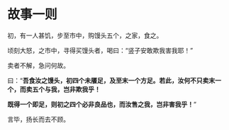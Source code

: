 # 故事一则
初，有一人甚饥，步至市中，购馒头五个，之家，食之。
 

顷刻大怒，之市中，寻得买馒头者，喝曰：“竖子安敢欺我害我耶！”
 

卖者不解，急问何故。
 

曰：“**吾食汝之馒头，初四个未餍足，及至末一个方足。若此，汝何不只卖末一个，而卖五个与我，岂非欺我乎！**
 

**既得一个即足，则初之四个必非良品也，而汝售之我，岂非害我乎！**”
 

言毕，扬长而去不顾。
